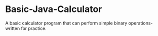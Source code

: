 # Basic-Java-Calculator

A basic calculator program that can perform simple binary operations- written for practice.
